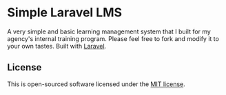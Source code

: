 # Simple Laravel LMS
A very simple and basic learning management system that I built for my agency's internal training program. Please feel free to fork and modify it to your own tastes.
Built with [Laravel](http://laravel.com/docs).

## License
This is open-sourced software licensed under the [MIT license](http://opensource.org/licenses/MIT).
